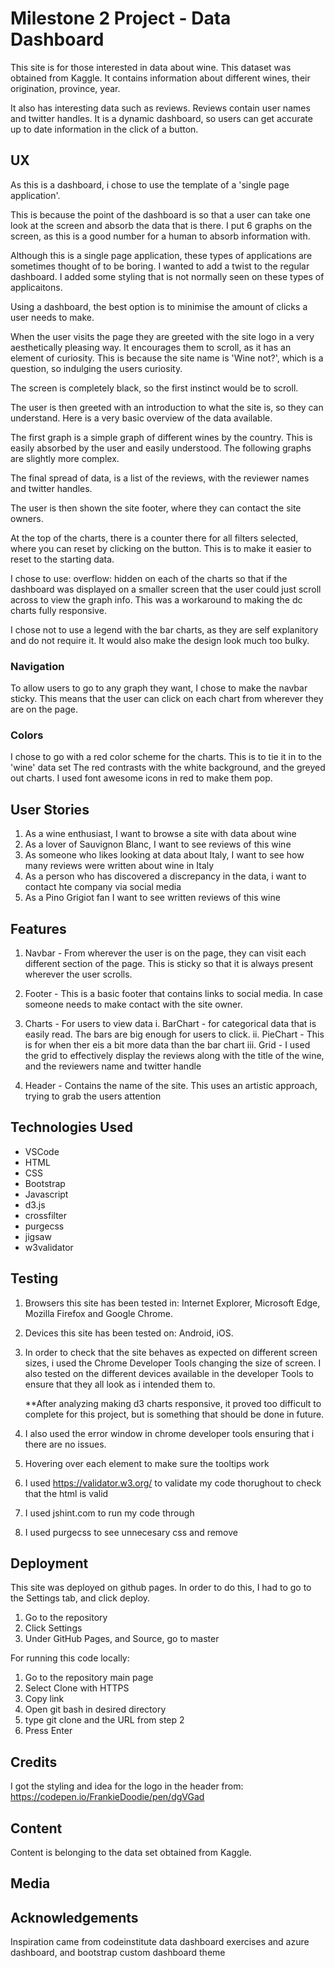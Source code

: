 # Milestone 2 Project - Data Dashboard
This site is for those interested in data about wine. This dataset was obtained from Kaggle. It contains information about different wines, their origination, province, year. 

It also has interesting data such as reviews. Reviews contain user names and twitter handles. It is a dynamic dashboard, so users can get accurate up to date information in the click of a button.

## UX
As this is a dashboard, i chose to use the template of a 'single page application'. 

This is because the point of the dashboard is so that a user can take one look at the screen and absorb the data that is there. I put 6 graphs on the screen, as this is a good number for a human to absorb information with.

Although this is a single page application, these types of applications are sometimes thought of to be boring. I wanted to add a twist to the regular dashboard. I added some styling that is not normally seen on these types of applicaitons.

Using a dashboard, the best option is to minimise the amount of clicks a user needs to make.

When the user visits the page they are greeted with the site logo in a very aesthetically pleasing way.
It encourages them to scroll, as it has an element of curiosity. This is because the site name is 'Wine not?', which is a question, so indulging the users curiosity. 

The screen is completely black, so the first instinct would be to scroll.

The user is then greeted with an introduction to what the site is, so they can understand. Here is a very basic overview of the data available.

The first graph is a simple graph of different wines by the country. This is easily absorbed by the user and easily understood. The following graphs are slightly more complex.

The final spread of data, is a list of the reviews, with the reviewer names and twitter handles.

The user is then shown the site footer, where they can contact the site owners.

At the top of the charts, there is a counter there for all filters selected, where you can reset by clicking on the button. This is to make it easier to reset to the starting data.

I chose to use: overflow: hidden on each of the charts so that if the dashboard was displayed on a smaller screen  that the user could just scroll across to view the graph info. This was a workaround to making the dc charts fully responsive.

I chose not to use a legend with the bar charts, as they are self explanitory and do not require it. It would also make the design look much too bulky.

### Navigation
To allow users to go to any graph they want, I chose to make the navbar sticky. This means that the user can click on each chart from wherever they are on the page. 

### Colors
I chose to go with a red color scheme for the charts. This is to tie it in to the 'wine' data set
The red contrasts with the white background, and the greyed out charts. I used font awesome icons in red to make them pop.

## User Stories
1. As a wine enthusiast, I want to browse a site with data about wine
2. As a lover of Sauvignon Blanc, I want to see reviews of this wine
3. As someone who likes looking at data about Italy, I want to see how many reviews were written about wine in Italy
4. As a person who has discovered a discrepancy in the data, i want to contact hte company via social media
5. As a Pino Grigiot fan I want to see written reviews of this wine

## Features
1. Navbar - From wherever the user is on the page, they can visit each different section of the page. This is sticky so that it is always present wherever the user scrolls.

2. Footer - This is a basic footer that contains links to social media. In case someone needs to make contact with the site owner.
3. Charts - For users to view data
    i. BarChart - for categorical data that is easily read. The bars are big enough for users to click.
    ii. PieChart - This is for when ther eis a bit more data than the bar chart
    iii. Grid - I used the grid to effectively display the reviews along with the title of the wine, and the reviewers name and twitter handle

4. Header - Contains the name of the site. This uses an artistic approach, trying to grab the users attention


## Technologies Used
- VSCode
- HTML
- CSS
- Bootstrap
- Javascript
- d3.js
- crossfilter
- purgecss
- jigsaw
- w3validator

## Testing
1. Browsers this site has been tested in: Internet Explorer, Microsoft Edge, Mozilla Firefox and Google Chrome. 
2. Devices this site has been tested on: Android, iOS.

3. In order to check that the site behaves as expected on different screen sizes, i used the Chrome Developer Tools changing the size of screen. I also tested on the different devices available in the developer Tools to ensure that they all look as i intended them to.

   **After analyzing making d3 charts responsive, it proved too difficult to complete for this project, but is something that should be done in future.
4. I also used the error window in chrome developer tools ensuring that i there are no issues.
5. Hovering over each element to make sure the tooltips work
6.  I used https://validator.w3.org/ to validate my code thorughout to check that the html is valid
7.  I used jshint.com to run my code through
8.  I used purgecss to see unnecesary css and remove

## Deployment
This site was deployed on github pages. In order to do this, I had to go to the Settings tab, and click deploy.
1. Go to the repository
2. Click Settings
3. Under GitHub Pages, and Source, go to master

For running this code locally:
1. Go to the repository main page
2. Select Clone with HTTPS
3. Copy link
4. Open git bash in desired directory
5. type git clone and the URL from step 2
6. Press Enter

## Credits
I got the styling and idea for the logo in the header from: https://codepen.io/FrankieDoodie/pen/dgVGad

## Content
Content is belonging to the data set obtained from Kaggle.

## Media

## Acknowledgements
Inspiration came from codeinstitute data dashboard exercises and azure dashboard, and bootstrap custom dashboard theme
